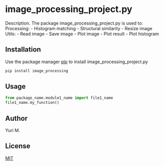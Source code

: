 # image_processing_project.py

Description. 
The package image_processing_project.py is used to:
	Processing:
		- Histogram matching
		- Structural similarity
		- Resize image
	Utils:
		- Read image
		- Save image
		- Plot image
		- Plot result
		- Plot histogram

## Installation

Use the package manager [pip](https://pip.pypa.io/en/stable/) to install image_processing_project.py

```bash
pip install image_processing
```

## Usage

```python
from package_name.module1_name import file1_name
file1_name.my_function()
```

## Author
Yuri M.

## License
[MIT](https://choosealicense.com/licenses/mit/)
